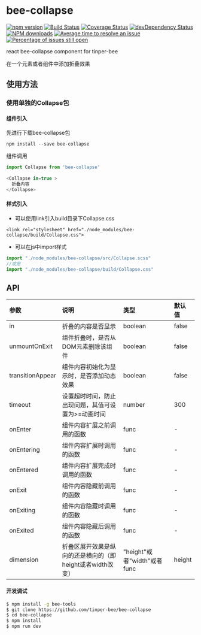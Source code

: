 # bee-collapse

[![npm version](https://img.shields.io/npm/v/bee-collapse.svg)](https://www.npmjs.com/package/bee-collapse)
[![Build Status](https://img.shields.io/travis/tinper-bee/bee-collapse/master.svg)](https://travis-ci.org/tinper-bee/bee-collapse)
[![Coverage Status](https://coveralls.io/repos/github/tinper-bee/bee-collapse/badge.svg?branch=master)](https://coveralls.io/github/tinper-bee/bee-collapse?branch=master)
[![devDependency Status](https://img.shields.io/david/dev/tinper-bee/bee-collapse.svg)](https://david-dm.org/tinper-bee/bee-collapse#info=devDependencies)
[![NPM downloads](http://img.shields.io/npm/dm/bee-collapse.svg?style=flat)](https://npmjs.org/package/bee-collapse)
[![Average time to resolve an issue](http://isitmaintained.com/badge/resolution/tinper-bee/bee-collapse.svg)](http://isitmaintained.com/project/tinper-bee/bee-collapse "Average time to resolve an issue")
[![Percentage of issues still open](http://isitmaintained.com/badge/open/tinper-bee/bee-collapse.svg)](http://isitmaintained.com/project/tinper-bee/bee-collapse "Percentage of issues still open")


react bee-collapse component for tinper-bee

在一个元素或者组件中添加折叠效果

## 使用方法

### 使用单独的Collapse包
#### 组件引入
先进行下载bee-collapse包
```
npm install --save bee-collapse
```
组件调用

```js
import Collapse from 'bee-collapse'
    
<Collapse in=true >
  折叠内容
</Collapse>
```
#### 样式引入
- 可以使用link引入build目录下Collapse.css
```
<link rel="stylesheet" href="./node_modules/bee-collapse/build/Collapse.css">
```
- 可以在js中import样式
```js
import "./node_modules/bee-collapse/src/Collapse.scss"
//或是
import "./node_modules/bee-collapse/build/Collapse.css"
```


## API

|参数|说明|类型|默认值|
|:---|:-----|:----|:------|
|in|折叠的内容是否显示|boolean|false|
|unmountOnExit|组件折叠时，是否从DOM元素删除该组件|boolean|false|
|transitionAppear|组件内容初始化为显示时，是否添加动态效果|boolean|false|
|timeout|设置超时时间，防止出现问题，其值可设置为>=动画时间|number|300|
|onEnter|组件内容扩展之前调用的函数|func|-|
|onEntering|组件内容扩展时调用的函数|func|-|
|onEntered|组件内容扩展完成时调用的函数|func|-|
|onExit|组件内容隐藏前调用的函数|func|-|
|onExiting|组件内容隐藏时调用的函数|func|-|
|onExited|组件内容隐藏后调用的函数|func|-|
|dimension|折叠区展开效果是纵向的还是横向的（即height或者width改变）|"height"或者"width"或者func|height|

#### 开发调试

```sh
$ npm install -g bee-tools
$ git clone https://github.com/tinper-bee/bee-collapse
$ cd bee-collapse
$ npm install
$ npm run dev
```
